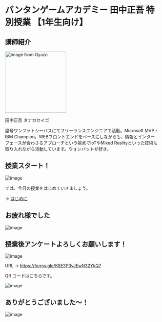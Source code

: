 # バンタンゲームアカデミー 田中正吾 特別授業 【1年生向け】

## 講師紹介

<img src="https://i.gyazo.com/0116e8a74666ace1a45096ae02b54347.jpg" alt="Image from Gyazo" width="200"/>

田中正吾 タナカセイゴ

屋号ワンフットシーバスにてフリーランスエンジニアで活動。Microsoft MVP・IBM Champion。WEBフロントエンドをベースにしながらも、情報とインターフェースが合わさるアプローチという視点でIoTやMixed Realityといった技術も取り入れながら活動しています。ウォンバットが好き。

## 授業スタート！

![image](https://i.gyazo.com/9e0eefffd6cf76fc45e70b1ac8a7f838.png)

では、今日の授業をはじめていきましょう。

→ [はじめに](01-getting-started.md)

## お疲れ様でした

![image](https://i.gyazo.com/5a6aa1d064fcd403fa67091c7d0e417a.png)

## 授業後アンケートよろしくお願いします！

![image](https://i.gyazo.com/7326b005e68b68481b4dabb007942abc.png)

URL → https://forms.gle/K8E3P3vJEwN32YkQ7

QR コードはこちらです。

![image](https://i.gyazo.com/1af5224213b5c26dafd2016b375c73b7.png)

## ありがとうございました～！

![image](https://i.gyazo.com/6132b1f8e99f5725151417d7c146c6d2.png)